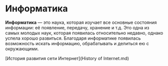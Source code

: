 # Информатика

**Информатика** — это наука, которая изучает все основные состояния информации: её появление, передачу, хранение и т.д. Это одна из самых молодых наук, которая появилась относительно недавно, однако успела хорошо развиться. Благодаря информатике появилась возможность искать информацию, обрабатывать и делиться ею с окружающими.



[История развития сети Интернет](History of Internet.md)
